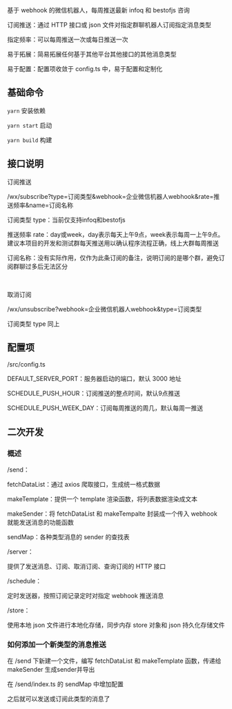 基于 webhook 的微信机器人，每周推送最新 infoq 和 bestofjs 咨询

订阅推送：通过 HTTP 接口或 json 文件对指定群聊机器人订阅指定消息类型

指定频率：可以每周推送一次或每日推送一次

易于拓展：简易拓展任何基于其他平台其他接口的其他消息类型

易于配置：配置项收敛于 config.ts 中，易于配置和定制化


## 基础命令

`yarn` 安装依赖

`yarn start` 启动

`yarn build` 构建

## 接口说明

订阅推送

/wx/subscribe?type=订阅类型&webhook=企业微信机器人webhook&rate=推送频率&name=订阅名称

订阅类型 type：当前仅支持infoq和bestofjs

推送频率 rate：day或week，day表示每天上午9点，week表示每周一上午9点。建议本项目的开发和测试群每天推送用以确认程序流程正确，线上大群每周推送

订阅名称：没有实际作用，仅作为此条订阅的备注，说明订阅的是哪个群，避免订阅群聊过多后无法区分

<br />

取消订阅

/wx/unsubscribe?webhook=企业微信机器人webhook&type=订阅类型

订阅类型 type 同上

## 配置项

/src/config.ts

DEFAULT_SERVER_PORT：服务器启动的端口，默认 3000 地址

SCHEDULE_PUSH_HOUR：订阅推送的整点时间，默认9点推送

SCHEDULE_PUSH_WEEK_DAY：订阅每周推送的周几，默认每周一推送

## 二次开发

### 概述

/send：

fetchDataList：通过 axios 爬取接口，生成统一格式数据

makeTemplate：提供一个 template 渲染函数，将列表数据渲染成文本

makeSender：将 fetchDataList 和 makeTempalte 封装成一个传入 webhook 就能发送消息的功能函数

sendMap：各种类型消息的 sender 的查找表

/server：

提供了发送消息、订阅、取消订阅、查询订阅的 HTTP 接口

/schedule：

定时发送器，按照订阅记录定时对指定 webhook 推送消息

/store：

使用本地 json 文件进行本地化存储，同步内存 store 对象和 json 持久化存储文件

### 如何添加一个新类型的消息推送

在 /send 下新建一个文件，编写 fetchDataList 和 makeTemplate 函数，传递给 makeSender 生成sender并导出

在 /send/index.ts 的 sendMap 中增加配置

之后就可以发送或订阅此类型的消息了

